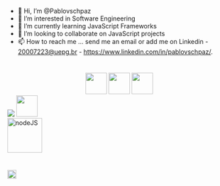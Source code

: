 - 👋 Hi, I’m @Pablovschpaz
- 👀 I’m interested in Software Engineering
- 🌱 I’m currently learning JavaScript Frameworks
- 💞️ I’m looking to collaborate on JavaScript projects
- 📫 How to reach me ... send me an email or add me on Linkedin - 20007223@uepg.br - https://www.linkedin.com/in/pablovschpaz/.



<!--   
https://miro.medium.com/max/724/0*111wb2gZO_SQ8JT7.png
https://epsagon.com/wp-content/uploads/2018/07/how-to-setup-aws-lambda-with-sqs-1.png
![Pablovschpaz's GitHub stats](https://github-readme-stats.vercel.app/api?username=Pablovschpaz&show_icons=true&theme=prussian)
[![Top Langs](https://github-readme-stats.vercel.app/api/top-langs/?username=Pablovschpaz&langs_count=200)](https://github.com/Pablovschpaz/)-->

#

<div style="text-align: center;">
    <img width="48" src="https://img.icons8.com/color/48/000000/html-5--v1.png" />
    <img width="48" src="https://img.icons8.com/color/48/000000/css3.png" />
    <img width="48" src="https://img.icons8.com/color/48/000000/javascript--v2.png" />
</div>

<div>
    <img src="https://img.icons8.com/color/48/000000/bootstrap.png"/>
    <img width="48" height="48" src="https://img.icons8.com/plasticine/100/000000/react.png" />
</div>


<div>
  <img width="78" src="https://img.icons8.com/color/48/000000/nodejs.png" alt="nodeJS" />
</div>





#
<div>
    <img height="20" src="https://komarev.com/ghpvc/?username=Pablovschpaz&color=blue" alt="Pablovschpaz" />
</div>
